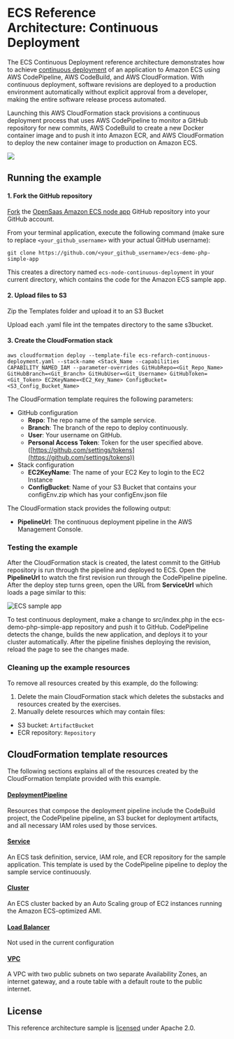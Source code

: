 # ECS Reference Architecture: Continuous Deployment


The ECS Continuous Deployment reference architecture demonstrates how to achieve [continuous deployment][continuous-deployment] of an application to Amazon ECS using AWS CodePipeline, AWS CodeBuild, and AWS CloudFormation. With continuous deployment, software revisions are deployed to a production environment automatically without explicit approval from a developer, making the entire software release process automated.

Launching this AWS CloudFormation stack provisions a continuous deployment process that uses AWS CodePipeline to monitor a GitHub repository for new commits, AWS CodeBuild to create a new Docker container image and to push it into Amazon ECR, and AWS CloudFormation to deploy the new container image to production on Amazon ECS.

[![](images/architecture.png)][architecture]

## Running the example

#### 1. Fork the GitHub repository

[Fork](https://help.github.com/articles/fork-a-repo/) the [OpenSaas Amazon ECS node app](https://github.com/OpensaasAU/ecs-node-continuous-deployment) GitHub repository into your GitHub account.

From your terminal application, execute the following command (make sure to replace `<your_github_username>` with your actual GitHub username):

```console
git clone https://github.com/<your_github_username>/ecs-demo-php-simple-app
```

This creates a directory named `ecs-node-continuous-deployment` in your current directory, which contains the code for the Amazon ECS sample app.

#### 2. Upload files to S3

Zip the Templates folder and upload it to an S3 Bucket

Upload each .yaml file int the tempates directory to the same s3bucket.

#### 3. Create the CloudFormation stack

```console
aws cloudformation deploy --template-file ecs-refarch-continuous-deployment.yaml --stack-name <Stack_Name --capabilities CAPABILITY_NAMED_IAM --parameter-overrides GitHubRepo=<Git_Repo_Name> GitHubBranch=<Git_Branch> GitHubUser=<Git_Username> GitHubToken=<Git_Token> EC2KeyName=<EC2_Key_Name> ConfigBucket=<S3_Config_Bucket_Name>
```

The CloudFormation template requires the following parameters:

- GitHub configuration
  - **Repo**: The repo name of the sample service.
  - **Branch**: The branch of the repo to deploy continuously.
  - **User**: Your username on GitHub.
  - **Personal Access Token**: Token for the user specified above. ([https://github.com/settings/tokens](https://github.com/settings/tokens))
- Stack configuration
  - **EC2KeyName**: The name of your EC2 Key to login to the EC2 Instance
  - **ConfigBucket**: Name of your S3 Bucket that contains your configEnv.zip which has your configEnv.json file

The CloudFormation stack provides the following output:

- **PipelineUrl**: The continuous deployment pipeline in the AWS Management Console.

### Testing the example

After the CloudFormation stack is created, the latest commit to the GitHub repository is run through the pipeline and deployed to ECS. Open the **PipelineUrl** to watch the first revision run through the CodePipeline pipeline. After the deploy step turns green, open the URL from **ServiceUrl** which loads a page similar to this:

![ECS sample app](http://docs.aws.amazon.com/AmazonECS/latest/developerguide/images/simple-php-app.png)

To test continuous deployment, make a change to src/index.php in the ecs-demo-php-simple-app repository and push it to GitHub. CodePipeline detects the change, builds the new application, and deploys it to your cluster automatically. After the pipeline finishes deploying the revision, reload the page to see the changes made.

### Cleaning up the example resources

To remove all resources created by this example, do the following:

1. Delete the main CloudFormation stack which deletes the substacks and resources created by the exercises.
1. Manually delete resources which may contain files:
  - S3 bucket: `ArtifactBucket`
  - ECR repository: `Repository`

## CloudFormation template resources

The following sections explains all of the resources created by the CloudFormation template provided with this example.

#### [DeploymentPipeline](templates/deployment-pipeline.yaml)

  Resources that compose the deployment pipeline include the CodeBuild project, the CodePipeline pipeline, an S3 bucket for deployment artifacts, and all necessary IAM roles used by those services.

#### [Service](templates/service.yaml)

  An ECS task definition, service, IAM role, and ECR repository for the sample application. This template is used by the CodePipeline pipeline to deploy the sample service continuously.

#### [Cluster](templates/ecs-cluster.yaml)

  An ECS cluster backed by an Auto Scaling group of EC2 instances running the Amazon ECS-optimized AMI.

#### [Load Balancer](templates/load-balancer.yaml)

  Not used in the current configuration

#### [VPC](templates/vpc.yaml)

  A VPC with two public subnets on two separate Availability Zones, an internet gateway, and a route table with a default route to the public internet.

## License

This reference architecture sample is [licensed][license] under Apache 2.0.


[continuous-deployment]: https://aws.amazon.com/devops/continuous-delivery/
[architecture]: images/architecture.pdf
[license]: LICENSE
